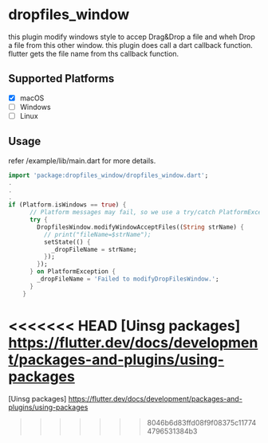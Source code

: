 
# dropfiles_window
this plugin modify windows style to accep Drag&Drop a file and wheh Drop a file from this other window. this plugin does call a dart callback function.
flutter gets the file name from ths callback function.

## Supported Platforms
- [x] macOS
- [ ] Windows
- [ ] Linux

## Usage
refer /example/lib/main.dart for more details.
```dart
import 'package:dropfiles_window/dropfiles_window.dart';
.
.
.
if (Platform.isWindows == true) {
      // Platform messages may fail, so we use a try/catch PlatformException.
      try {
        DropfilesWindow.modifyWindowAcceptFiles((String strName) {
          // print("fileName=$strName");
          setState(() {
            _dropFileName = strName;
          });
        });
      } on PlatformException {
        _dropFileName = 'Failed to modifyDropFilesWindow.';
      }
    }
```
<<<<<<< HEAD
[Uinsg packages] https://flutter.dev/docs/development/packages-and-plugins/using-packages
=======
[Uinsg packages] https://flutter.dev/docs/development/packages-and-plugins/using-packages
>>>>>>> 8046b6d83ffd08f9f08375c117744796531384b3
